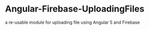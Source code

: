 # Angular-Firebase-UploadingFiles
a re-usable module for uploading file using Angular 5 and Firebase
